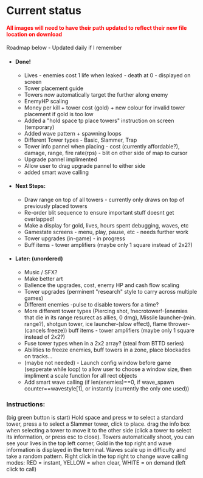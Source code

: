 <html>
<body>
<h1>Current status</h1>
<h4 style="color: #FF0000;">All images will need to have their path updated to reflect their new file location on download</h4>
<p>Roadmap below - Updated daily if I remember</p>

<ul>
  
<li><h4>Done!</h4></li>
<ul>
  <li>Lives - enemies cost 1 life when leaked - death at 0 - displayed on screen</li>
  <li>Tower placement guide</li>
  <li>Towers now automatically target the further along enemy</li>
  <li>EnemyHP scaling</li>
  <li>Money per kill + tower cost (gold) + new colour for invalid tower placement if gold is too low</li>
  <li>Added a "hold space tp place towers" instruction on screen (temporary)</li>
  <li>Added wave pattern + spawning loops</li>
  <li>Different Tower types - Basic, Slammer, Trap</li>
  <li>Tower info pannel when placing - cost (currently affordable?), damage, range, fire rate(rps)  - blit on other side of map to cursor</li>
  <li>Upgrade pannel implimented</li>
  <li>Allow user to drag upgrade pannel to either side</li>
  <li>added smart wave calling</li>
</ul>

<li><h4>Next Steps:</h4></li>
<ul>
  <li>Draw range on top of all towers - currently only draws on top of previously placed towers</li>
  <li>Re-order blit sequence to ensure important stuff doesnt get overlapped!</li>
  <li>Make a display for gold, lives, hours spent debugging, waves, etc</li>
  <li>Gamestate screens - menu, play, pause, etc - needs further work</li>
  <li>Tower upgrades (in-game) - in progress</li>
  <li>Buff items - tower amplifiers (maybe only 1 square instead of 2x2?)</li>
</ul>

<li><h4>Later: (unordered)</h4></li>
<ul>
  <li>Music / SFX?</li>
  <li>Make better art</li>
  <li>Ballence the upgrades, cost, enemy HP and cash flow scaling
  <li>Tower upgrades (perminent "research" style to carry across multiple games)</li>
  <li>Different enemies -pulse to disable towers for a time?</li>
  <li>More different tower types  (Piercing shot, !necrotower!-(enemies that die in its range resurect as allies, 0 dmg), Missile launcher-(min. range?), shotgun tower, ice launcher-(slow effect), flame thrower-(cancels freeze))
buff items - tower amplifiers (maybe only 1 square instead of 2x2?)</li>
  <li>Fuse tower types when in a 2x2 array? (steal from BTTD series)</li>
  <li>Abilities to freeze enemies, buff towers in a zone, place blockades on tracks...</li>
  <li>(maybe not needed) - Launch config window before game (sepperate while loop) to allow user to choose a window size, then impliment a scale function for all rect objects</li>
  <li>Add smart wave calling (if len(enemies)==0, if wave_spawn counter==wavestyle[1], or instantly (currently the only one used))</li>
</ul>
</ul>
<h3>Instructions:</h3>
<p>(big green button is start)
Hold space and press w to select a standard tower, press a to select a Slammer tower, click to place. drag the info box when selecting a tower to move it to the other side (click a tower to select its information, or press esc to close). Towers automatically shoot, you can see your lives in the top left corner, Gold in the top right and wave information is displayed in the terminal. Waves scale up in difficulty and take a random pattern. Right click in the top right to change wave calling modes: RED = instant, YELLOW = when clear, WHITE = on demand (left click to call)</p>
</body>
</html>

